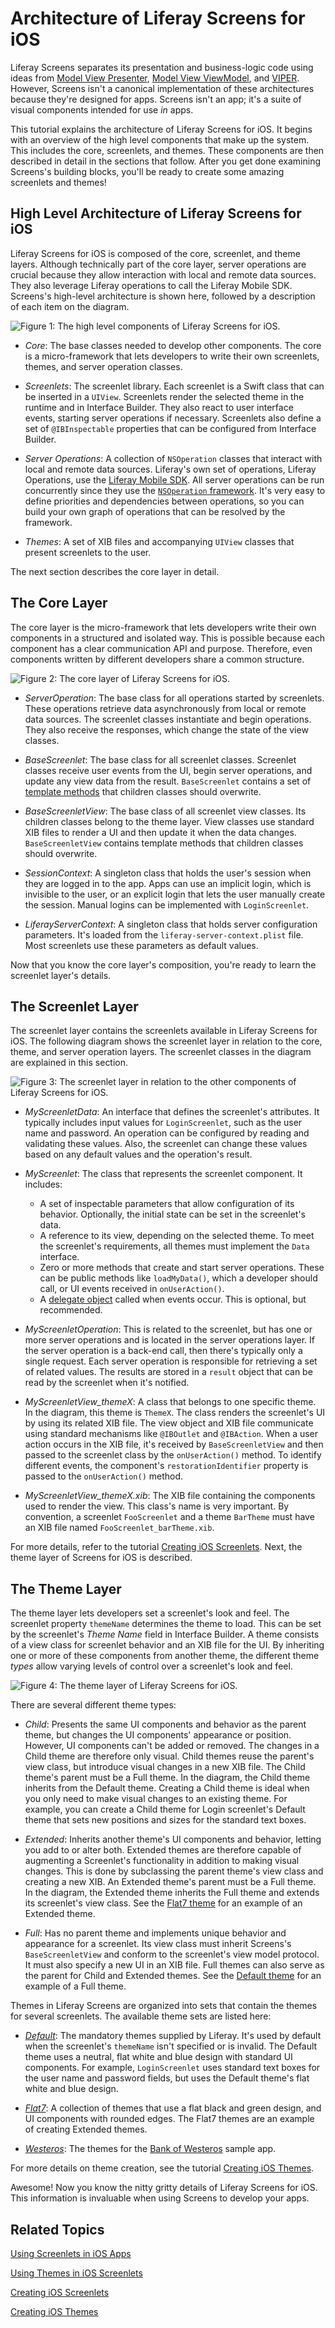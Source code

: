 # Architecture of Liferay Screens for iOS [](id=architecture-of-liferay-screens-for-ios)

Liferay Screens separates its presentation and business-logic code using ideas 
from [Model View Presenter](http://en.wikipedia.org/wiki/Model-view-presenter), 
[Model View ViewModel](http://en.wikipedia.org/wiki/Model_View_ViewModel), and 
[VIPER](http://www.objc.io/issue-13/viper.html). However, Screens isn't a 
canonical implementation of these architectures because they're designed for 
apps. Screens isn't an app; it's a suite of visual components intended for use 
*in* apps. 

This tutorial explains the architecture of Liferay Screens for iOS. It begins 
with an overview of the high level components that make up the system. This 
includes the core, screenlets, and themes. These components are then described 
in detail in the sections that follow. After you get done examining Screens's 
building blocks, you'll be ready to create some amazing screenlets and themes!

## High Level Architecture of Liferay Screens for iOS [](id=high-level-architecture-of-liferay-screens-for-ios)

Liferay Screens for iOS is composed of the core, screenlet, and theme layers. 
Although technically part of the core layer, server operations are crucial 
because they allow interaction with local and remote data sources. They also 
leverage Liferay operations to call the Liferay Mobile SDK. Screens's high-level 
architecture is shown here, followed by a description of each item on the 
diagram.

![Figure 1: The high level components of Liferay Screens for iOS.](../../images/screens-ios-architecture-01.png)

- *Core*: The base classes needed to develop other components. The core is a 
  micro-framework that lets developers to write their own screenlets, themes, 
  and server operation classes. 

- *Screenlets*: The screenlet library. Each screenlet is a Swift class that can 
  be inserted in a `UIView`. Screenlets render the selected theme in the runtime 
  and in Interface Builder. They also react to user interface events, starting 
  server operations if necessary. Screenlets also define a set of 
  `@IBInspectable` properties that can be configured from Interface Builder.

- *Server Operations*: A collection of `NSOperation` classes that interact with 
  local and remote data sources. Liferay's own set of operations, Liferay 
  Operations, use the [Liferay Mobile SDK](/develop/tutorials/-/knowledge_base/6-2/invoking-liferay-services-in-your-ios-app).
  All server operations can be run concurrently since they use the 
  [`NSOperation` framework](https://developer.apple.com/library/mac/documentation/General/Conceptual/ConcurrencyProgrammingGuide/OperationObjects/OperationObjects.html#//apple_ref/doc/uid/TP40008091-CH101-SW1). 
  It's very easy to define priorities and dependencies between operations, so 
  you can build your own graph of operations that can be resolved by the 
  framework.

- *Themes*: A set of XIB files and accompanying `UIView` classes that present 
  screenlets to the user.

The next section describes the core layer in detail.

## The Core Layer

The core layer is the micro-framework that lets developers write their own 
components in a structured and isolated way. This is possible because each 
component has a clear communication API and purpose. Therefore, even components 
written by different developers share a common structure. 

![Figure 2: The core layer of Liferay Screens for iOS.](../../images/screens-ios-architecture-02.png)

- *ServerOperation*: The base class for all operations started by screenlets. 
  These operations retrieve data asynchronously from local or remote data 
  sources. The screenlet classes instantiate and begin operations. They also 
  receive the responses, which change the state of the view classes.

- *BaseScreenlet*: The base class for all screenlet classes. Screenlet classes 
  receive user events from the UI, begin server operations, and update any view 
  data from the result. `BaseScreenlet` contains a set of [template methods](http://www.oodesign.com/template-method-pattern.html) 
  that children classes should overwrite.

- *BaseScreenletView*: The base class of all screenlet view classes. Its 
  children classes belong to the theme layer. View classes use standard XIB 
  files to render a UI and then update it when the data changes. 
  `BaseScreenletView` contains template methods that children classes should 
  overwrite. 

- *SessionContext*: A singleton class that holds the user's session when they 
  are logged in to the app. Apps can use an implicit login, which is invisible 
  to the user, or an explicit login that lets the user manually create the 
  session. Manual logins can be implemented with `LoginScreenlet`.

- *LiferayServerContext*: A singleton class that holds server configuration 
  parameters. It's loaded from the `liferay-server-context.plist` file. Most 
  screenlets use these parameters as default values.

Now that you know the core layer's composition, you're ready to learn the 
screenlet layer's details. 

## The Screenlet Layer

The screenlet layer contains the screenlets available in Liferay Screens for
iOS. The following diagram shows the screenlet layer in relation to the core,
theme, and server operation layers. The screenlet classes in the diagram are 
explained in this section. 

![Figure 3: The screenlet layer in relation to the other components of Liferay Screens for iOS.](../../images/screens-ios-architecture-03.png)

- *MyScreenletData*: An interface that defines the screenlet's attributes. It 
  typically includes input values for `LoginScreenlet`, such as the user name 
  and password. An operation can be configured by reading and validating these 
  values. Also, the screenlet can change these values based on any default 
  values and the operation's result. 

- *MyScreenlet*: The class that represents the screenlet component. It includes: 

    - A set of inspectable parameters that allow configuration of its behavior. 
      Optionally, the initial state can be set in the screenlet's data. 
    - A reference to its view, depending on the selected theme. To meet the 
      screenlet's requirements, all themes must implement the `Data` interface. 
    - Zero or more methods that create and start server operations. These can be 
      public methods like `loadMyData()`, which a developer should call, or UI 
      events received in `onUserAction()`. 
    - A [delegate object](https://developer.apple.com/library/ios/documentation/general/conceptual/DevPedia-CocoaCore/Delegation.html)
      called when events occur. This is optional, but recommended. 

- *MyScreenletOperation*: This is related to the screenlet, but has one or more 
  server operations and is located in the server operations layer. If the server 
  operation is a back-end call, then there's typically only a single request. 
  Each server operation is responsible for retrieving a set of related values. 
  The results are stored in a `result` object that can be read by the screenlet 
  when it's notified. 

- *MyScreenletView_themeX*: A class that belongs to one specific theme. In the
  diagram, this theme is `ThemeX`. The class renders the screenlet's UI by using 
  its related XIB file. The view object and XIB file communicate using
  standard mechanisms like `@IBOutlet` and `@IBAction`. When a user action 
  occurs in the XIB file, it's received by `BaseScreenletView` and then passed 
  to the screenlet class by the `onUserAction()` method. To identify different 
  events, the component's `restorationIdentifier` property is passed to the `onUserAction()` method. 

- *MyScreenletView_themeX.xib*: The XIB file containing the components used to 
  render the view. This class's name is very important. By convention, a 
  screenlet `FooScreenlet` and a theme `BarTheme` must have an XIB file named 
  `FooScreenlet_barTheme.xib`. 

For more details, refer to the tutorial [Creating iOS Screenlets](/develop/tutorials/-/knowledge_base/6-2/creating-ios-screenlets). 
Next, the theme layer of Screens for iOS is described. 

## The Theme Layer

The theme layer lets developers set a screenlet's look and feel. The screenlet 
property `themeName` determines the theme to load. This can be set by the 
screenlet's *Theme Name* field in Interface Builder. A theme consists of a view 
class for screenlet behavior and an XIB file for the UI. By inheriting one or 
more of these components from another theme, the different theme *types* allow 
varying levels of control over a screenlet's look and feel. 

![Figure 4: The theme layer of Liferay Screens for iOS.](../../images/screens-ios-architecture-04.png)

There are several different theme types:

- *Child*: Presents the same UI components and behavior as the parent theme, but 
  changes the UI components' appearance or position. However, UI components 
  can't be added or removed. The changes in a Child theme are therefore only 
  visual. Child themes reuse the parent's view class, but introduce visual 
  changes in a new XIB file. The Child theme's parent must be a Full theme. In 
  the diagram, the Child theme inherits from the Default theme. Creating a Child 
  theme is ideal when you only need to make visual changes to an existing theme. 
  For example, you can create a Child theme for Login screenlet's Default theme 
  that sets new positions and sizes for the standard text boxes.

- *Extended*: Inherits another theme's UI components and behavior, letting you 
  add to or alter both. Extended themes are therefore capable of augmenting a 
  Screenlet's functionality in addition to making visual changes. This is done 
  by subclassing the parent theme's view class and creating a new XIB. An 
  Extended theme's parent must be a Full theme. In the diagram, the Extended 
  theme inherits the Full theme and extends its screenlet's view class. See the 
  [Flat7 theme](https://github.com/liferay/liferay-screens/tree/1.0.0/ios/Framework/Themes/Flat7) 
  for an example of an Extended theme.
  
- *Full*: Has no parent theme and implements unique behavior and appearance for 
  a screenlet. Its view class must inherit Screens's `BaseScreenletView` and 
  conform to the screenlet's view model protocol. It must also specify a new UI 
  in an XIB file. Full themes can also serve as the parent for Child and 
  Extended themes. See the 
  [Default theme](https://github.com/liferay/liferay-screens/tree/1.0.0/ios/Framework/Themes/Default) 
  for an example of a Full theme.

Themes in Liferay Screens are organized into sets that contain the themes for 
several screenlets. The available theme sets are listed here: 

- [*Default*](https://github.com/liferay/liferay-screens/tree/1.0.0/ios/Framework/Themes/Default): 
  The mandatory themes supplied by Liferay. It's used by default when the 
  screenlet's `themeName` isn't specified or is invalid. The Default theme uses 
  a neutral, flat white and blue design with standard UI components. For 
  example, `LoginScreenlet` uses standard text boxes for the user name and 
  password fields, but uses the Default theme's flat white and blue design. 

- [*Flat7*](https://github.com/liferay/liferay-screens/tree/1.0.0/ios/Framework/Themes/Flat7):
  A collection of themes that use a flat black and green design, and UI 
  components with rounded edges. The Flat7 themes are an example of creating 
  Extended themes.

- [*Westeros*](https://github.com/liferay/liferay-screens/tree/1.0.0/ios/Samples/WesterosBank/Theme):
  The themes for the 
  [Bank of Westeros](https://github.com/liferay/liferay-screens/tree/1.0.0/ios/Samples/WesterosBank/App) 
  sample app.

For more details on theme creation, see the tutorial [Creating iOS Themes](/develop/tutorials/-/knowledge_base/6-2/creating-ios-themes). 

Awesome! Now you know the nitty gritty details of Liferay Screens for iOS. This 
information is invaluable when using Screens to develop your apps. 

## Related Topics [](id=related-topics)

[Using Screenlets in iOS Apps](/develop/tutorials/-/knowledge_base/6-2/using-screenlets-in-ios-apps)

[Using Themes in iOS Screenlets](/develop/tutorials/-/knowledge_base/6-2/using-themes-in-ios-screenlets)

[Creating iOS Screenlets](/develop/tutorials/-/knowledge_base/6-2/creating-ios-screenlets)

[Creating iOS Themes](/develop/tutorials/-/knowledge_base/6-2/creating-ios-themes)
